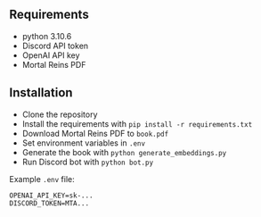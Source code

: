 
## Requirements
- python 3.10.6
- Discord API token
- OpenAI API key
- Mortal Reins PDF

## Installation
- Clone the repository
- Install the requirements with `pip install -r requirements.txt`
- Download Mortal Reins PDF to `book.pdf`
- Set environment variables in `.env`
- Generate the book with `python generate_embeddings.py`
- Run Discord bot with `python bot.py`


Example `.env` file:
```
OPENAI_API_KEY=sk-...
DISCORD_TOKEN=MTA...
```
